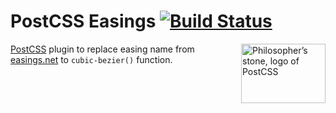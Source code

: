 # PostCSS Easings [![Build Status](https://travis-ci.org/postcss/postcss-easings.svg)](https://travis-ci.org/postcss/postcss-easings)

<img align="right" width="135" height="95" src="http://postcss.github.io/postcss/logo-leftp.png" title="Philosopher’s stone, logo of PostCSS">

[PostCSS] plugin to replace easing name from [easings.net] to `cubic-bezier()`
function.

[easings.net]: http://easings.net/
[PostCSS]:     https://github.com/postcss/postcss
